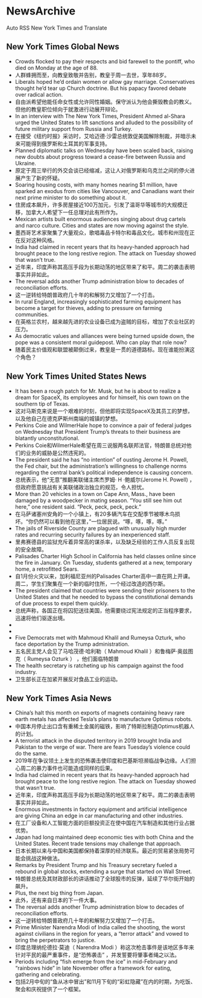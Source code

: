 # NewsArchive
Auto RSS New York Times and Translate

## New York Times Global News
* Crowds flocked to pay their respects and bid farewell to the pontiff, who died on Monday at the age of 88.
* 人群蜂拥而至，向教皇致敬并告别，教皇于周一去世，享年88岁。
* Liberals hoped he’d ordain women or allow gay marriage. Conservatives thought he’d tear up Church doctrine. But his papacy favored debate over radical action.
* 自由派希望他能任命女性或允许同性婚姻。保守派认为他会撕毁教会的教义。但他的教皇职位倾向于就激进行动展开辩论。
* In an interview with The New York Times, President Ahmed al-Shara urged the United States to lift sanctions and alluded to the possibility of future military support from Russia and Turkey.
* 在接受《纽约时报》采访时，艾哈迈德·沙雷总统敦促美国解除制裁，并暗示未来可能得到俄罗斯和土耳其的军事支持。
* Planned diplomatic talks on Wednesday have been scaled back, raising new doubts about progress toward a cease-fire between Russia and Ukraine.
* 原定于周三举行的外交会谈已经缩减，这让人对俄罗斯和乌克兰之间的停火进展产生了新的怀疑。
* Soaring housing costs, with many homes nearing $1 million, have sparked an exodus from cities like Vancouver, and Canadians want their next prime minister to do something about it.
* 住房成本飙升，许多房屋接近100万加元，引发了温哥华等城市的大规模迁移，加拿大人希望下一任总理对此有所作为。
* Mexican artists built enormous audiences singing about drug cartels and narco culture. Cities and states are now moving against the style.
* 墨西哥艺术家聚集了大量观众，歌唱毒品卡特尔和毒品文化。城市和州现在正在反对这种风格。
* India had claimed in recent years that its heavy-handed approach had brought peace to the long restive region. The attack on Tuesday showed that wasn’t true.
* 近年来，印度声称其高压手段为长期动荡的地区带来了和平。周二的袭击表明事实并非如此。
* The reversal adds another Trump administration blow to decades of reconciliation efforts.
* 这一逆转给特朗普政府几十年的和解努力又增加了一个打击。
* In rural England, increasingly sophisticated farming equipment has become a target for thieves, adding to pressure on farming communities.
* 在英格兰农村，越来越先进的农业设备已成为盗贼的目标，增加了农业社区的压力。
* As democratic values and alliances were being turned upside down, the pope was a consistent moral guidepost. Who can play that role now?
* 随着民主价值观和联盟被颠倒过来，教皇是一贯的道德路标。现在谁能扮演这个角色？

## New York Times United States News
* It has been a rough patch for Mr. Musk, but he is about to realize a dream for SpaceX, its employees and for himself, his own town on the southern tip of Texas.
* 这对马斯克来说是一个艰难的时刻，但他即将实现SpaceX及其员工的梦想，以及他自己在德克萨斯州南端的城镇的梦想。
* Perkins Coie and WilmerHale hope to convince a pair of federal judges on Wednesday that President Trump’s threats to their business are blatantly unconstitutional.
* Perkins Coie和WilmerHale希望在周三说服两名联邦法官，特朗普总统对他们的业务的威胁是公然违宪的。
* The president said he has “no intention” of ousting Jerome H. Powell, the Fed chair, but the administration’s willingness to challenge norms regarding the central bank’s political independence is causing concern.
* 总统表示，他“无意”推翻美联储主席杰罗姆· H ·鲍威尔(Jerome H. Powell) ，但政府愿意挑战有关美联储政治独立的规范，令人担忧。
* More than 20 vehicles in a town on Cape Ann, Mass., have been damaged by a woodpecker in mating season. “You still see him out here,” one resident said. “Peck, peck, peck, peck.”
* 在马萨诸塞州安角的一个小镇上，有20多辆汽车在交配季节被啄木鸟损坏。“你仍然可以看到他在这里，”一位居民说。“啄，啄，啄，啄。”
* The jails of Riverside County are plagued with unusually high murder rates and recurring security failures by an inexperienced staff.
* 里弗赛德县的监狱充斥着异常高的谋杀率，以及缺乏经验的工作人员反复出现的安全故障。
* Palisades Charter High School in California has held classes online since the fire in January. On Tuesday, students gathered at a new, temporary home, a retrofitted Sears.
* 自1月份火灾以来，加利福尼亚州的Palisades Charter高中一直在网上开课。周二，学生们聚集在一个新的临时住所，一个经过改造的西尔斯。
* The president claimed that countries were sending their prisoners to the United States and that he needed to bypass the constitutional demands of due process to expel them quickly.
* 总统声称，各国正在将囚犯送往美国，他需要绕过宪法规定的正当程序要求，迅速将他们驱逐出境。
* 
* 
* Five Democrats met with Mahmoud Khalil and Rumeysa Ozturk, who face deportation by the Trump administration.
* 五名民主党人会见了马哈茂德·哈利勒（ Mahmoud Khalil ）和鲁梅萨·奥兹图克（ Rumeysa Ozturk ） ，他们面临特朗普
* The health secretary is ratcheting up his campaign against the food industry.
* 卫生部长正在加紧开展反对食品工业的运动。

## New York Times Asia News
* China’s halt this month on exports of magnets containing heavy rare earth metals has affected Tesla’s plans to manufacture Optimus robots.
* 中国本月停止出口含有重稀土金属的磁铁，影响了特斯拉制造Optimus机器人的计划。
* A terrorist attack in the disputed territory in 2019 brought India and Pakistan to the verge of war. There are fears Tuesday’s violence could do the same.
* 2019年在争议领土上发生的恐怖袭击使印度和巴基斯坦濒临战争边缘。人们担心周二的暴力事件也可能造成同样的后果。
* India had claimed in recent years that its heavy-handed approach had brought peace to the long restive region. The attack on Tuesday showed that wasn’t true.
* 近年来，印度声称其高压手段为长期动荡的地区带来了和平。周二的袭击表明事实并非如此。
* Enormous investments in factory equipment and artificial intelligence are giving China an edge in car manufacturing and other industries.
* 在工厂设备和人工智能方面的巨额投资正在使中国在汽车制造和其他行业占据优势。
* Japan had long maintained deep economic ties with both China and the United States. Recent trade tensions may challenge that approach.
* 日本长期以来与中国和美国都保持着深厚的经济联系。最近的贸易紧张局势可能会挑战这种做法。
* Remarks by President Trump and his Treasury secretary fueled a rebound in global stocks, extending a surge that started on Wall Street.
* 特朗普总统及其财政部长的讲话推动了全球股市的反弹，延续了华尔街开始的飙升。
* Plus, the next big thing from Japan.
* 此外，还有来自日本的下一件大事。
* The reversal adds another Trump administration blow to decades of reconciliation efforts.
* 这一逆转给特朗普政府几十年的和解努力又增加了一个打击。
* Prime Minister Narendra Modi of India called the shooting, the worst against civilians in the region for years, a “terror attack” and vowed to bring the perpetrators to justice.
* 印度总理纳伦德拉·莫迪（ Narendra Modi ）称这次枪击事件是该地区多年来针对平民的最严重事件，是“恐怖袭击” ，并发誓要将肇事者绳之以法。
* Periods including “fish emerge from the ice” in mid-February and “rainbows hide” in late November offer a framework for eating, gathering and celebrating.
* 包括2月中旬的“鱼从冰中冒出”和11月下旬的“彩虹隐藏”在内的时期，为吃饭、聚会和庆祝提供了一个框架。

